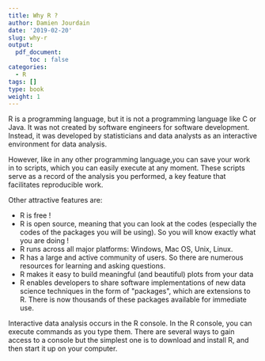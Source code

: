 ```yaml
---
title: Why R ?
author: Damien Jourdain
date: '2019-02-20'
slug: why-r
output:
  pdf_document:
      toc : false
categories:
  - R
tags: []
type: book
weight: 1
---
```


R is a programming language, but it is not a programming language like C or Java. It was not created by software engineers for software development. Instead, it was developed by statisticians and data analysts as an interactive environment for data analysis.

However, like in any other programming language,you can save your work in to scripts, which you can easily execute at any moment. These scripts serve as a record of the analysis you performed, a key feature that facilitates reproducible work.

Other attractive features are:

+ R is free !
+ R is open source, meaning that you can look at the codes (especially the codes of the packages you will be using). So you will know exactly what you are doing !
+ R runs across all major platforms: Windows, Mac OS, Unix, Linux.
+ R has a large and active community of users. So there are numerous resources for learning and asking questions.
+ R makes it easy to build meaningful (and beautiful) plots from your data
+ R enables developers to share software implementations of new data science techniques in the form of "packages", which are extensions to R. There is now thousands of these packages available for immediate use.

Interactive data analysis occurs in the R console. In the R console, you can execute commands as you type them. There are several ways to gain access to a console but the simplest one is to download and install R, and then start it up on your computer.

